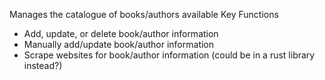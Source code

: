 Manages the catalogue of books/authors available
Key Functions
* Add, update, or delete book/author information
* Manually add/update book/author information
* Scrape websites for book/author information (could be in a rust library instead?)
